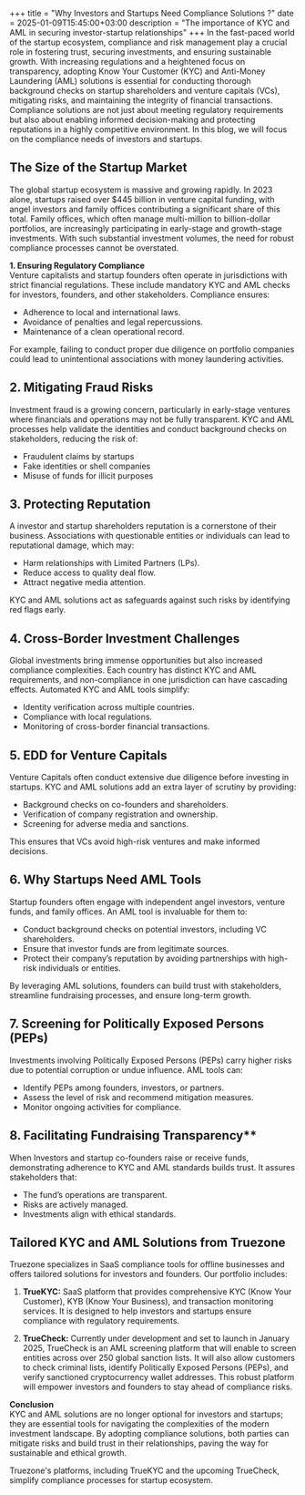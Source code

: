 +++
title = "Why Investors and Startups Need Compliance Solutions ?"
date = 2025-01-09T15:45:00+03:00
description = "The importance of KYC and AML in securing investor-startup relationships"
+++
In the fast-paced world of the startup ecosystem, compliance and risk management play a crucial role in fostering trust, securing investments, and ensuring sustainable growth. With increasing regulations and a heightened focus on transparency, adopting Know Your Customer (KYC) and Anti-Money Laundering (AML) solutions is essential for conducting thorough background checks on startup shareholders and venture capitals (VCs), mitigating risks, and maintaining the integrity of financial transactions. Compliance solutions are not just about meeting regulatory requirements but also about enabling informed decision-making and protecting reputations in a highly competitive environment. In this blog, we will focus on the compliance needs of investors and startups.

## The Size of the Startup Market  
The global startup ecosystem is massive and growing rapidly. In 2023 alone, startups raised over $445 billion in venture capital funding, with angel investors and family offices contributing a significant share of this total. Family offices, which often manage multi-million to billion-dollar portfolios, are increasingly participating in early-stage and growth-stage investments. With such substantial investment volumes, the need for robust compliance processes cannot be overstated.

**1. Ensuring Regulatory Compliance**  
Venture capitalists and startup founders often operate in jurisdictions with strict financial regulations. These include mandatory KYC and AML checks for investors, founders, and other stakeholders. Compliance ensures:

-   Adherence to local and international laws.
-   Avoidance of penalties and legal repercussions.
-   Maintenance of a clean operational record.

For example, failing to conduct proper due diligence on portfolio companies could lead to unintentional associations with money laundering activities.

## 2. Mitigating Fraud Risks  
Investment fraud is a growing concern, particularly in early-stage ventures where financials and operations may not be fully transparent. KYC and AML processes help validate the identities and conduct background checks on stakeholders, reducing the risk of:

-   Fraudulent claims by startups
-   Fake identities or shell companies
-   Misuse of funds for illicit purposes

## 3. Protecting Reputation  
A investor and startup shareholders reputation is a cornerstone of their business. Associations with questionable entities or individuals can lead to reputational damage, which may:

-   Harm relationships with Limited Partners (LPs).
-   Reduce access to quality deal flow.
-   Attract negative media attention.

KYC and AML solutions act as safeguards against such risks by identifying red flags early.

## 4. Cross-Border Investment Challenges  
Global investments bring immense opportunities but also increased compliance complexities. Each country has distinct KYC and AML requirements, and non-compliance in one jurisdiction can have cascading effects. Automated KYC and AML tools simplify:

-   Identity verification across multiple countries.
-   Compliance with local regulations.
-   Monitoring of cross-border financial transactions.

## 5. EDD for Venture Capitals
Venture Capitals often conduct extensive due diligence before investing in startups. KYC and AML solutions add an extra layer of scrutiny by providing:

-   Background checks on co-founders and shareholders.
-   Verification of company registration and ownership.
-   Screening for adverse media and sanctions.

This ensures that VCs avoid high-risk ventures and make informed decisions.

## 6. Why Startups Need AML Tools 
Startup founders often engage with independent angel investors, venture funds, and family offices. An AML tool is invaluable for them to:

-   Conduct background checks on potential investors, including VC shareholders.
-   Ensure that investor funds are from legitimate sources.
-   Protect their company’s reputation by avoiding partnerships with high-risk individuals or entities.

By leveraging AML solutions, founders can build trust with stakeholders, streamline fundraising processes, and ensure long-term growth.

## 7. Screening for Politically Exposed Persons (PEPs)  
Investments involving Politically Exposed Persons (PEPs) carry higher risks due to potential corruption or undue influence. AML tools can:

-   Identify PEPs among founders, investors, or partners.
-   Assess the level of risk and recommend mitigation measures.
-   Monitor ongoing activities for compliance.

## 8. Facilitating Fundraising Transparency**  
When Investors and startup co-founders raise or receive funds, demonstrating adherence to KYC and AML standards builds trust. It assures stakeholders that:

-   The fund’s operations are transparent.
-   Risks are actively managed.
-   Investments align with ethical standards.

## Tailored KYC and AML Solutions from Truezone  
Truezone specializes in SaaS compliance tools for offline businesses and offers tailored solutions for investors and founders. Our portfolio includes:

1.  **TrueKYC:**  SaaS platform that provides comprehensive KYC (Know Your Customer), KYB (Know Your Business), and transaction monitoring services. It is designed to help investors and startups ensure compliance with regulatory requirements.

3.  **TrueCheck:** Currently under development and set to launch in January 2025, TrueCheck is an AML screening platform that will enable to screen entities across over 250 global sanction lists. It will also allow customers to check criminal lists, identify Politically Exposed Persons (PEPs), and verify sanctioned cryptocurrency wallet addresses. This robust platform will empower investors and founders to stay ahead of compliance risks.

**Conclusion**  
KYC and AML solutions are no longer optional for investors and startups; they are essential tools for navigating the complexities of the modern investment landscape. By adopting compliance solutions, both parties can mitigate risks and build trust in their relationships, paving the way for sustainable and ethical growth.

Truezone's platforms, including TrueKYC and the upcoming TrueCheck, simplify compliance processes for startup ecosystem.